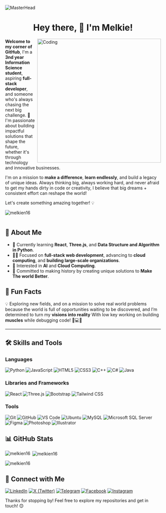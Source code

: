 ![MasterHead](https://www.pramukhdigital.com/wp-content/uploads/2018/07/New-PNC-Animated-Banners.gif)
<h1 align="center">Hey there, 👋 I'm Melkie!</h1>

<img align="right" alt="Coding" width="400" src="https://camo.githubusercontent.com/2366b34bb903c09617990fb5fff4622f3e941349e846ddb7e73df872a9d21233/68747470733a2f2f63646e2e6472696262626c652e636f6d2f75736572732f3733303730332f73637265656e73686f74732f363538313234332f6176656e746f2e676966" />

**Welcome to my corner of GitHub**,  I'm a **3nd year Information Science student**, aspiring **full-stack developer**, and someone who's always chasing the next big challenge. 🚀 I'm passionate about building impactful solutions that shape the future, whether it's through technology and innovative businesses. 

I'm on a mission to **make a difference**, **learn endlessly**, and build a legacy of unique ideas. Always thinking big, always working hard, and never afraid to get my hands dirty in code or creativity, I believe that big dreams + consistent effort can reshape the world! 

Let's create something amazing together! 💡



<p align="left"> <img src="https://komarev.com/ghpvc/?username=melkien16&label=Profile%20views&color=0e75b6&style=flat" alt="melkien16" /> </p>

<p align="left"> <a href="https://twitter.com/" target="blank"><img src="https://img.shields.io/twitter/follow/?logo=twitter&style=for-the-badge" alt="" /></a> </p>

## 🌟 About Me

- 🌱 Currently learning **React**, **Three.js**, and **Data Structure and Algorithm in Python**.
- 👨‍💻 Focused on **full-stack web development**, advancing to **cloud computing**, and **building large-scale organizations**.
- 🧠 Interested in **AI** and **Cloud Computing**.
- 🎯 Committed to making history by creating unique solutions to **Make The world Better**.


## 🌱 Fun Facts

💡 Exploring new fields, and on a mission to solve real world problems because the world is full of opportunities waiting to be discovered, and I’m determined to turn my **visions into reality** With low key working on building **muscles** while debugging code! 💪💻😊


---



## 🛠️ Skills and Tools

### Languages
![Python](https://img.shields.io/badge/-Python-3776AB?logo=python&logoColor=white&style=flat)
![JavaScript](https://img.shields.io/badge/-JavaScript-F7DF1E?logo=javascript&logoColor=black&style=flat)
![HTML5](https://img.shields.io/badge/-HTML5-E34F26?logo=html5&logoColor=white&style=flat)
![CSS3](https://img.shields.io/badge/-CSS3-1572B6?logo=css3&logoColor=white&style=flat)
![C++](https://img.shields.io/badge/-C%2B%2B-00599C?logo=cplusplus&logoColor=white&style=flat)
![C#](https://img.shields.io/badge/-C%23-239120?logo=csharp&logoColor=white&style=flat)
![Java](https://img.shields.io/badge/-Java-007396?logo=java&logoColor=white&style=flat)

### Libraries and Frameworks
![React](https://img.shields.io/badge/-React-61DAFB?logo=react&logoColor=black&style=flat)
![Three.js](https://img.shields.io/badge/-Three.js-000000?logo=three.js&logoColor=white&style=flat)
![Bootstrap](https://img.shields.io/badge/-Bootstrap-7952B3?logo=bootstrap&logoColor=white&style=flat)
![Tailwind CSS](https://img.shields.io/badge/-Tailwind%20CSS-06B6D4?logo=tailwindcss&logoColor=white&style=flat)

### Tools
![Git](https://img.shields.io/badge/-Git-F05032?logo=git&logoColor=white&style=flat)
![GitHub](https://img.shields.io/badge/-GitHub-181717?logo=github&logoColor=white&style=flat)
![VS Code](https://img.shields.io/badge/-VS%20Code-007ACC?logo=visual-studio-code&logoColor=white&style=flat)
![Ubuntu](https://img.shields.io/badge/-Ubuntu-E95420?logo=ubuntu&logoColor=white&style=flat)
![MySQL](https://img.shields.io/badge/-MySQL-4479A1?logo=mysql&logoColor=white&style=flat)
![Microsoft SQL Server](https://img.shields.io/badge/-Microsoft%20SQL%20Server-CC2927?logo=microsoftsqlserver&logoColor=white&style=flat)
![Figma](https://img.shields.io/badge/-Figma-F24E1E?logo=figma&logoColor=white&style=flat)
![Photoshop](https://img.shields.io/badge/-Photoshop-31A8FF?logo=adobephotoshop&logoColor=white&style=flat)
![Illustrator](https://img.shields.io/badge/-Illustrator-FF9A00?logo=adobeillustrator&logoColor=white&style=flat)



## 📊 GitHub Stats

<p><img align="left" src="https://github-readme-stats.vercel.app/api/top-langs?username=melkien16&show_icons=true&locale=en&theme=radical&layout=compact" alt="melkien16" /></p>

<p>&nbsp;<img align="center" src="https://github-readme-stats.vercel.app/api?username=melkien16&show_icons=true&count_private=true&locale=en&theme=radical" alt="melkien16" /></p>

<p><img align="center" src="https://github-readme-streak-stats.herokuapp.com/?user=melkien16&theme=radical" alt="melkien16" /></p>


## 🤝 Connect with Me

[![LinkedIn](https://img.shields.io/badge/-LinkedIn-0077B5?logo=linkedin&logoColor=white&style=flat)](https://www.linkedin.com/in/melkie-yilk-08a862297/) 
[![X (Twitter)](https://img.shields.io/badge/-X-1DA1F2?logo=x&logoColor=white&style=flat)](https://twitter.com/melkien_d12) 
[![Telegram](https://img.shields.io/badge/-Telegram-0088CC?logo=telegram&logoColor=white&style=flat)](https://t.me/AstraOrian) 
[![Facebook](https://img.shields.io/badge/-Facebook-1877F2?logo=facebook&logoColor=white&style=flat)](https://www.facebook.com/melkien16) 
[![Instagram](https://img.shields.io/badge/-Instagram-E4405F?logo=instagram&logoColor=white&style=flat)](https://www.instagram.com/melkien_de12)





Thanks for stopping by! Feel free to explore my repositories and get in touch! 😊
